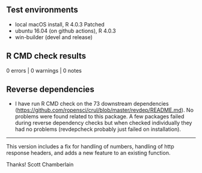 ## Test environments

* local macOS install, R 4.0.3 Patched
* ubuntu 16.04 (on github actions), R 4.0.3
* win-builder (devel and release)

## R CMD check results

0 errors | 0 warnings | 0 notes

## Reverse dependencies

* I have run R CMD check on the 73 downstream dependencies
(<https://github.com/ropensci/crul/blob/master/revdep/README.md>). No problems were found related to this package. A few packages failed during reverse dependency checks but when checked individually they had no problems (revdepcheck probably just failed on installation).

---

This version includes a fix for handling of numbers, handling of http response headers, and adds a new feature to an existing function.

Thanks!
Scott Chamberlain
